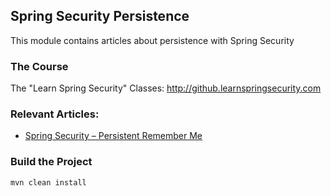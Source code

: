 ## Spring Security Persistence

This module contains articles about persistence with Spring Security

### The Course

The "Learn Spring Security" Classes: http://github.learnspringsecurity.com

### Relevant Articles: 

- [Spring Security – Persistent Remember Me](https://www.baeldung.com/spring-security-persistent-remember-me)

### Build the Project

```
mvn clean install
```
